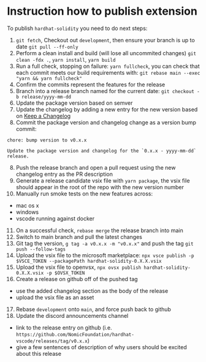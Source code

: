 # Instruction how to publish extension

To publish `hardhat-solidity` you need to do next steps:

1. `git fetch`, Checkout out `development`, then ensure your branch is up to date `git pull --ff-only`
2. Perform a clean install and build (will lose all uncommited changes) `git clean -fdx .`, `yarn install`, `yarn build`
3. Run a full check, stopping on failure: `yarn fullcheck`, you can check that each commit meets our build requirements with: `git rebase main --exec "yarn && yarn fullcheck"`
4. Confirm the commits represent the features for the release
5. Branch into a release branch named for the current date: `git checkout -b release/yyyy-mm-dd`
6. Update the package version based on semver
7. Update the changelog by adding a new entry for the new version based on [Keep a Changelog](https://keepachangelog.com/en/1.0.0/)
8. Commit the package version and changelog change as a version bump commit:

```
chore: bump version to v0.x.x

Update the package version and changelog for the `0.x.x - yyyy-mm-dd`
release.
```

8. Push the release branch and open a pull request using the new changelog entry as the PR description
9. Generate a release candidate vsix file with `yarn package`, the vsix file should appear in the root of the repo with the new version number
10. Manually run smoke tests on the new features across:

- mac os x
- windows
- vscode running against docker

11. On a successful check, `rebase merge` the release branch into main
12. Switch to main branch and pull the latest changes
13. Git tag the version, `g tag -a v0.x.x -m "v0.x.x"` and push the tag `git push --follow-tags`
14. Upload the vsix file to the microsoft marketplace: `npx vsce publish -p $VSCE_TOKEN --packagePath hardhat-solidity-0.X.X.vsix`
15. Upload the vsix file to openvsx, `npx ovsx publish hardhat-solidity-0.X.X.vsix -p $OVSX_TOKEN`
16. Create a release on github off of the pushed tag

- use the added changelog section as the body of the release
- upload the vsix file as an asset

17. Rebase `development` onto `main`, and force push back to github
18. Update the discord announcements channel

- link to the release entry on github (i.e. `https://github.com/NomicFoundation/hardhat-vscode/releases/tag/v0.x.x`)
- give a few sentences of description of why users should be excited about this release
